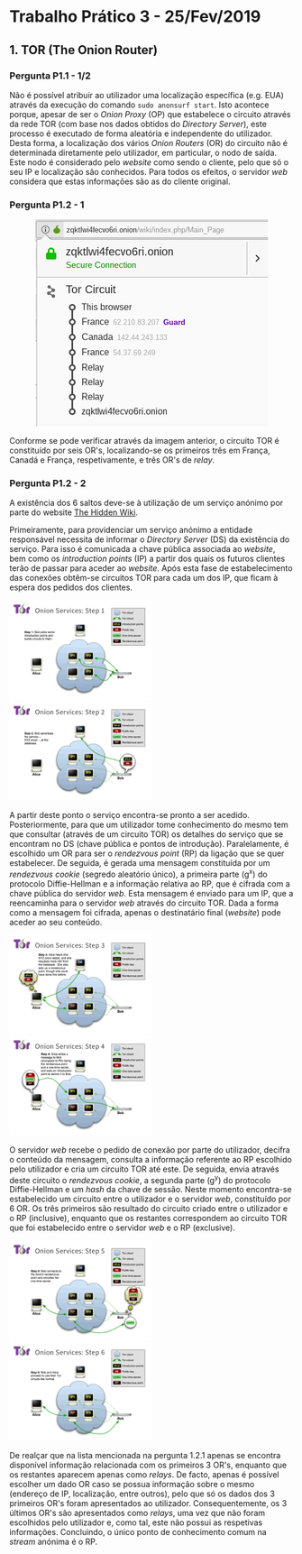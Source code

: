 # Trabalho Prático 3 - 25/Fev/2019

## 1. TOR (The Onion Router)

### Pergunta P1.1 - 1/2

Não é possível atribuir ao utilizador uma localização específica (e.g. EUA) através da execução do comando `sudo anonsurf start`. Isto acontece porque, apesar de ser o *Onion Proxy* (OP) que estabelece o circuito através da rede TOR (com base nos dados obtidos do *Directory Server*), este processo é executado de forma aleatória e independente do utilizador. Desta forma, a localização dos vários *Onion Routers* (OR) do circuito não é determinada diretamente pelo utilizador, em particular, o nodo de saída. Este nodo é considerado pelo *website* como sendo o cliente, pelo que só o seu IP e localização são conhecidos. Para todos os efeitos, o servidor *web* considera que estas informações são as do cliente original.

### Pergunta P1.2 - 1

<p align="center">
	<img src="./images/circuito_tor.png">
</p>

Conforme se pode verificar através da imagem anterior, o circuito TOR é constituído por seis OR's, localizando-se os primeiros três em França, Canadá e França, respetivamente, e três OR's de *relay*.

### Pergunta P1.2 - 2

A existência dos 6 saltos deve-se à utilização de um serviço anónimo por parte do website [The Hidden Wiki](http://zqktlwi4fecvo6ri.onion/wiki/index.php/Main_Page).

Primeiramente, para providenciar um serviço anónimo a entidade responsável necessita de informar o *Directory Server* (DS) da existência do serviço. Para isso é comunicada a chave pública associada ao *website*, bem como os *introduction points* (IP) a partir dos quais os futuros clientes terão de passar para aceder ao *website*. Após esta fase de estabelecimento das conexões obtêm-se circuitos TOR para cada um dos IP, que ficam à espera dos pedidos dos clientes.

<div class="row">
  <div class="column">
    <img src="./images/tor-onion-services-1.png" width="50%">
  </div>
  <div class="column">
    <img src="./images/tor-onion-services-2.png" width="50%">
  </div>
</div>

A partir deste ponto o serviço encontra-se pronto a ser acedido. Posteriormente, para que um utilizador tome conhecimento do mesmo tem que consultar (através de um circuito TOR) os detalhes do serviço que se encontram no DS (chave pública e pontos de introdução). Paralelamente, é escolhido um OR para ser o *rendezvous point* (RP) da ligação que se quer estabelecer. De seguida, é gerada uma mensagem constituída por um *rendezvous cookie* (segredo aleatório único), a primeira parte (g<sup>x</sup>) do protocolo Diffie-Hellman e a informação relativa ao RP, que é cifrada com a chave pública do servidor *web*. Esta mensagem é enviado para um IP, que a reencaminha para o servidor *web* através do circuito TOR. Dada a forma como a mensagem foi cifrada, apenas o destinatário final (*website*) pode aceder ao seu conteúdo.

<div class="row">
  <div class="column">
    <img src="./images/tor-onion-services-3.png" width="50%">
  </div>
  <div class="column">
    <img src="./images/tor-onion-services-4.png" width="50%">
  </div>
</div>

O servidor *web* recebe o pedido de conexão por parte do utilizador, decifra o conteúdo da mensagem, consulta a informação referente ao RP escolhido pelo utilizador e cria um circuito TOR até este. De seguida, envia através deste circuito o *rendezvous cookie*, a segunda parte (g<sup>y</sup>) do protocolo Diffie-Hellman e um *hash* da chave de sessão. Neste momento encontra-se estabelecido um circuito entre o utilizador e o servidor *web*, constituído por 6 OR. Os três primeiros são resultado do circuito criado entre o utilizador e o RP (inclusive), enquanto que os restantes correspondem ao circuito TOR que foi estabelecido entre o servidor *web* e o RP (exclusive).

<div class="row">
  <div class="column">
    <img src="./images/tor-onion-services-5.png" width="50%">
  </div>
  <div class="column">
    <img src="./images/tor-onion-services-6.png" width="50%">
  </div>
</div>

De realçar que na lista mencionada na pergunta 1.2.1 apenas se encontra disponível informação relacionada com os primeiros 3 OR's, enquanto que os restantes aparecem apenas como *relays*. De facto, apenas é possível escolher um dado OR caso se possua informação sobre o mesmo (endereço de IP, localização, entre outros), pelo que só os dados dos 3 primeiros OR's foram apresentados ao utilizador. Consequentemente, os 3 últimos OR's são apresentados como *relays*, uma vez que não foram escolhidos pelo utilizador e, como tal, este não possui as respetivas informações. Concluindo, o único ponto de conhecimento comum na *stream* anónima é o RP.
